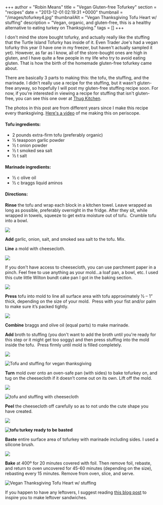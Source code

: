 +++
author = "Robin Means"
title = "Vegan Gluten-free Tofurkey"
section = "recipes"
date = "2013-12-01 02:19:31 +0000"
thumbnail = "/images/tofurkey4.jpg"
thumbnailAlt = "Vegan Thanksgiving Tofu Heart w/ stuffing"
description = "Vegan, organic, and gluten-free, this is a healthy alternative to eating turkey on Thanksgiving."
tags = []
+++

I don't mind the store bought tofurky, and actually really like the stuffing that the Turtle Island Tofurky has inside of it. Even Trader Joe's had a vegan tofurky this year (I have one in my freezer, but haven't actually sampled it yet). However, as far as I know, all of the store-bought ones are high in gluten, and I have quite a few people in my life who try to avoid eating gluten. That is how the birth of the homemade gluten-free tofurkey came about.

There are basically 3 parts to making this: the tofu, the stuffing, and the marinade. I didn't really use a recipe for the stuffing, but it wasn't gluten-free anyway, so hopefully I will post my gluten-free stuffing recipe soon. For now, if you're interested in viewing a recipe for stuffing that isn't gluten-free, you can see this one over at [Thug Kitchen](http://thugkitchen.com/post/68196420319/mmm-mmm-motherfucker-this-slick-ass-side-dish).

The photos in this post are from different years since I make this recipe every thanksgiving. [Here's a video](https://katch.me/vegandollhouse/v/8d96fd44-e721-3159-b469-747fae82e521) of me making this on periscope.

#### **Tofu ingredients:**

- 2 pounds extra-firm tofu (preferably organic)
- ½ teaspoon garlic powder
- ½ t onion powder
- ½ t smoked sea salt
- ½ t salt

#### **Marinade ingredients:**

- ½ c olive oil
- ½&nbsp;c braggs liquid aminos

#### **Directions:**

**Rinse** the tofu and wrap each block in a kitchen towel. Leave wrapped as long as possible, preferably overnight in the fridge. After they sit, while wrapped in towels, squeeze to get extra moisture out of tofu.&nbsp; Crumble tofu into a bowl.

**![](/images/tofu.jpg)**

**Add** garlic, onion, salt, and smoked sea salt to the tofu. Mix.

**Line** a mold with cheesecloth.

![](/images/cheesecloth.jpg)

If you don't have access to cheesecloth, you can use parchment paper in a pinch. Feel free to use anything as your mold...a loaf pan, a bowl, etc. I used this cute little Wilton bundt cake pan I got in the baking section.

![](/images/pan.jpg)

**Press** tofu into mold to line all surface area with tofu approximately ½ – 1” thick, depending on the size of your mold.&nbsp; Press with your fist and/or palm to make sure it’s packed tightly.

![](/images/tofu-shells.jpg)

**Combine** braggs and olive oil (equal parts) to make marinade. 

**Add** broth to stuffing (you don't want to add the broth until you're ready for this step or it might get too soggy) and then press stuffing into the mold inside the tofu.&nbsp; Press firmly until mold is filled completely.

![](/images/filled.jpg)

![Tofu and stuffing for vegan thanksgiving](/images/tofurkey1.jpg)

**Turn** mold over onto an oven-safe pan (with sides) to bake tofurkey on, and tug on the cheesecloth if it doesn’t come out on its own. Lift off the mold.

![](/images/flipped.jpg)

![tofu and stuffing with cheesecloth](/images/tofurkey2.jpg)

**Peel** the cheesecloth off carefully so as to not undo the cute shape you have created.

**![](/images/peeling.jpg)**

**![tofu turkey ready to be basted](/images/tofurkey3.jpg)**

**Baste** entire surface area of tofurkey with marinade including sides. I used a silicone brush.

![](/images/basting2.jpg)

**Bake** at 400º for 20 minutes covered with foil. Then remove foil, rebaste, and return to oven uncovered for 45-60 minutes (depending on the size), rebasting every 15 minutes. Remove from oven, slice, and serve.

![Vegan Thanksgiving Tofu Heart w/ stuffing](/images/tofurkey4.jpg)

If you happen to have any leftovers, I suggest reading [this blog post](http://vegandollhouse.com/blog/sweet-potato-biscuit-thanksgiving-sandwich) to inspire you to make leftover sandwiches.


